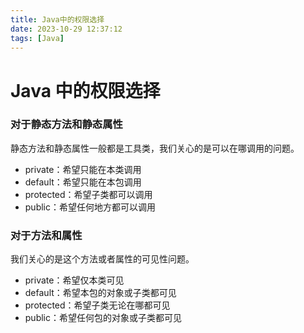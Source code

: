 ```yaml
---
title: Java中的权限选择
date: 2023-10-29 12:37:12
tags: [Java]
---
```


# Java 中的权限选择

### 对于静态方法和静态属性

静态方法和静态属性一般都是工具类，我们关心的是可以在哪调用的问题。

- private：希望只能在本类调用
- default：希望只能在本包调用
- protected：希望子类都可以调用
- public：希望任何地方都可以调用

### 对于方法和属性

我们关心的是这个方法或者属性的可见性问题。

- private：希望仅本类可见
- default：希望本包的对象或子类都可见
- protected：希望子类无论在哪都可见
- public：希望任何包的对象或子类都可见
